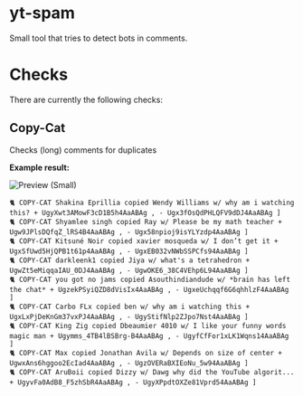 # yt-spam
Small tool that tries to detect bots in comments.

# Checks
There are currently the following checks:

## Copy-Cat
Checks (long) comments for duplicates

**Example result:**

![Preview (Small)](https://user-images.githubusercontent.com/71837281/115027025-77c2d280-9ec3-11eb-9bd6-1f9ca47187ea.gif)

```
🐈 COPY-CAT Shakina Eprillia copied Wendy Williams w/ why am i watching this? + UgyXwt3AMowF3cD1B5h4AaABAg , - Ugx3fOsQdPHLQFV9dDJ4AaABAg ]
🐈 COPY-CAT Shyamlee singh copied Ray w/ Please be my math teacher + Ugw9JPlsDQfqZ_lRS4B4AaABAg , - Ugx58npioj9isYLYzdp4AaABAg ]
🐈 COPY-CAT Kitsuné Noir copied xavier mosqueda w/ I don’t get it + UgxSfUwd5HjQPB1t61p4AaABAg , - UgxEB032vNWbSSPCfs94AaABAg ]
🐈 COPY-CAT darkleenk1 copied Jiya w/ what's a tetrahedron + UgwZt5eMiqqaIAU_0DJ4AaABAg , - UgwOKE6_38C4VEhp6L94AaABAg ]
🐈 COPY-CAT you got no jams copied Asouthindiandude w/ *brain has left the chat* + UgzekPSyiQZD8dVisIx4AaABAg , - UgxeUchqqf6G6qhhlzF4AaABAg ]
🐈 COPY-CAT Carbo FLx copied ben w/ why am i watching this + UgxLxPjDeKnGm37vxPJ4AaABAg , - UgyStifNlp2ZJpo7Nst4AaABAg ]
🐈 COPY-CAT King Zig copied Dbeaumier 4010 w/ I like your funny words magic man + Ugymms_4TB4lBSBrg-B4AaABAg , - UgyfCfFor1xLK1Wqns14AaABAg ]
🐈 COPY-CAT Max copied Jonathan Avila w/ Depends on size of center + UgwxAns6hggoo2EcIad4AaABAg , - UgzOVERaBXIEoNu_5w94AaABAg ]
🐈 COPY-CAT AruBoii copied Dizzy w/ Dawg why did the YouTube algorit... + UgyvFa0AdB8_F5zhSbR4AaABAg , - UgyXPpdtOXZe81Vprd54AaABAg ]
```
